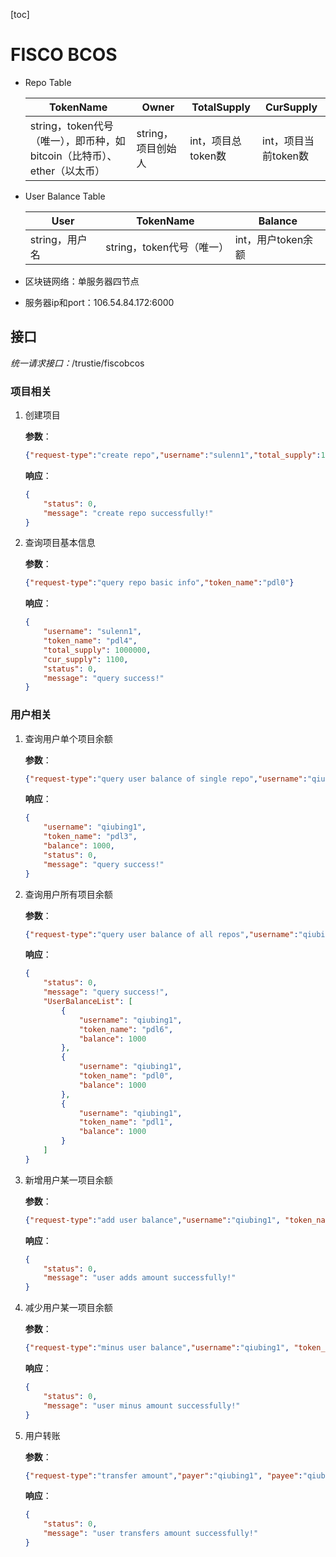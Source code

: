 [toc]

# FISCO BCOS

- Repo Table

  | TokenName                                                    | Owner              | TotalSupply        | CurSupply            |
  | ------------------------------------------------------------ | ------------------ | ------------------ | -------------------- |
  | string，token代号（唯一），即币种，如bitcoin（比特币）、ether（以太币） | string，项目创始人 | int，项目总token数 | int，项目当前token数 |

- User Balance Table

  | User           | TokenName                 | Balance            |
  | -------------- | ------------------------- | ------------------ |
  | string，用户名 | string，token代号（唯一） | int，用户token余额 |

- 区块链网络：单服务器四节点

- 服务器ip和port：106.54.84.172:6000

## 接口

*统一请求接口：*/trustie/fiscobcos

### 项目相关

1. 创建项目

   **参数**：

   ```json
   {"request-type":"create repo","username":"sulenn1","total_supply":1000000,"token_name":"pdl0","token_balance":[["qiubing1", 1000],["sulen",100]]}
   ```

   **响应**：

   ```json
   {
       "status": 0,
       "message": "create repo successfully!"
   }
   ```

2. 查询项目基本信息

   **参数**：

   ```json
   {"request-type":"query repo basic info","token_name":"pdl0"}
   ```

   **响应**：

   ```json
   {
       "username": "sulenn1",
       "token_name": "pdl4",
       "total_supply": 1000000,
       "cur_supply": 1100,
       "status": 0,
       "message": "query success!"
   }
   ```

### 用户相关

1. 查询用户单个项目余额

   **参数**：

   ```json
   {"request-type":"query user balance of single repo","username":"qiubing1", "token_name":"pdl0"}
   ```

   **响应**：

   ```json
   {
       "username": "qiubing1",
       "token_name": "pdl3",
       "balance": 1000,
       "status": 0,
       "message": "query success!"
   }
   ```

2. 查询用户所有项目余额

   **参数**：

   ```json
   {"request-type":"query user balance of all repos","username":"qiubing1"}
   ```

   

   **响应**：

   ```json
   {
       "status": 0,
       "message": "query success!",
       "UserBalanceList": [
           {
               "username": "qiubing1",
               "token_name": "pdl6",
               "balance": 1000
           },
           {
               "username": "qiubing1",
               "token_name": "pdl0",
               "balance": 1000
           },
           {
               "username": "qiubing1",
               "token_name": "pdl1",
               "balance": 1000
           }
       ]
   }
   ```


3. 新增用户某一项目余额

   **参数**：

   ```json
   {"request-type":"add user balance","username":"qiubing1", "token_name":"pdl4", "amount":500}
   ```

   **响应**：

   ```json
   {
       "status": 0,
       "message": "user adds amount successfully!"
   }
   ```

4. 减少用户某一项目余额

   **参数**：

   ```json
   {"request-type":"minus user balance","username":"qiubing1", "token_name":"pdl8", "amount":50}
   ```

   **响应**：

   ```json
   {
       "status": 0,
       "message": "user minus amount successfully!"
   }
   ```

   

5. 用户转账

   **参数**：

   ```json
   {"request-type":"transfer amount","payer":"qiubing1", "payee":"qiubing2", "token_name":"pdl8", "amount":50}
   ```

   **响应**：

   ```json
   {
       "status": 0,
       "message": "user transfers amount successfully!"
   }
   ```

   

   